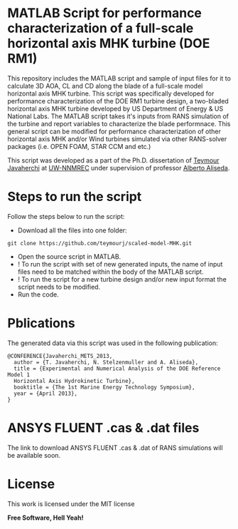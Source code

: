 MATLAB Script for performance characterization of a full-scale horizontal axis MHK turbine (DOE RM1)
====================

This repository includes the MATLAB script and sample of input files for it to calculate 3D AOA, CL and CD along the blade of a full-scale model horizontal axis MHK turbine. This script was specifically developed for performance characterization of the DOE RM1 turbine design, a two-bladed horizontal axis MHK turbine developed by US Department of Energy &amp; US National Labs. The MATLAB script takes it's inputs from RANS simulation of the turbine and report variables to characterize the blade performnace. This general script can be modified for performance characterization of other horizontal axis MHK and/or Wind turbines simulated via other RANS-solver packages (i.e. OPEN FOAM, STAR CCM and etc.)

This script was developed as a part of the Ph.D. dissertation of [Teymour Javaherchi] at [UW-NNMREC] under supervision of professor [Alberto Aliseda].

Steps to run the script
=========

Follow the steps below to run the script:
  - Download all the files into one folder:
  
  ```
  git clone https://github.com/teymourj/scaled-model-MHK.git
  ```
  - Open the source script in MATLAB.
  - ! To run the script with set of new generated inputs, the name of input files need to be matched within the body of the MATLAB script.
  - ! To run the script for a new turbine design and/or new input format the script needs to be modified.
  - Run the code.
  
Pblications
===========
The generated data via this script was used in the following publication:

```
@CONFERENCE{Javaherchi_METS_2013,
  author = {T. Javaherchi, N. Stelzenmuller and A. Aliseda},
  title = {Experimental and Numerical Analysis of the DOE Reference Model 1
  Horizontal Axis Hydrokinetic Turbine},
  booktitle = {The 1st Marine Energy Technology Symposium},
  year = {April 2013},
}
```

ANSYS FLUENT .cas &amp; .dat files
============
The link to download ANSYS FLUENT .cas &amp; .dat of RANS simulations will be available soon.

License
======
This work is licensed under the MIT license

**Free Software, Hell Yeah!**

[Teymour Javaherchi]:http://staff.washington.edu/teymourj/
[UW-NNMREC]:http://depts.washington.edu/nnmrec/
[Alberto Aliseda]:https://www.me.washington.edu/research/faculty/aaliseda/index.html

